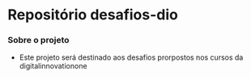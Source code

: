 # Repositório desafios-dio
### Sobre o projeto

- Este projeto será destinado aos desafios prorpostos nos cursos da digitalinnovationone
